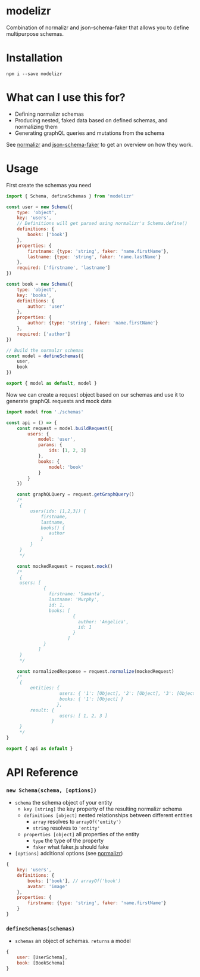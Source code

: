 # modelizr

Combination of normalizr and json-schema-faker that allows you to define multipurpose schemas.

# Installation

```
npm i --save modelizr
```

# What can I use this for?

+ Defining normalizr schemas
+ Producing nested, faked data based on defined schemas, and normalizing them
+ Generating graphQL queries and mutations from the schema

See [normalizr](https://github.com/gaearon/normalizr) and [json-schema-faker](https://github.com/json-schema-faker/json-schema-faker) to get an overview on how they work.

# Usage

First create the schemas you need

```javascript
import { Schema, defineSchemas } from 'modelizr'

const user = new Schema({
    type: 'object',
    key: 'users',
    // Definitions will get parsed using normalizr's Schema.define()
    definitions: {
        books: ['book']
    },
    properties: {
        firstname: {type: 'string', faker: 'name.firstName'},
        lastname: {type: 'string', faker: 'name.lastName'}
    },
    required: ['firstname', 'lastname']
})

const book = new Schema({
    type: 'object',
    key: 'books',
    definitions: {
    	author: 'user'
    },
    properties: {
        author: {type: 'string', faker: 'name.firstName'}
    },
    required: ['author']
})

// Build the normalzr schemas
const model = defineSchemas({
    user,
    book
})

export { model as default, model }
```

Now we can create a request object based on our schemas and use it to generate graphQL requests and mock data

```javascript
import model from './schemas'

const api = () => {
    const request = model.buildRequest({
        users: {
            model: 'user',
            params: {
                ids: [1, 2, 3]
            },
            books: {
                model: 'book'
            }
        }
    })

    const graphQLQuery = request.getGraphQuery()
    /*
     {
         users(ids: [1,2,3]) {
             firstname,
             lastname,
             books() {
                author
             }
         }
     }
     */

    const mockedRequest = request.mock()
    /*
     {
     users: [
              {
                firstname: 'Samanta',
                lastname: 'Murphy',
                id: 1,
                books: [
                         {
                           author: 'Angelica',
                           id: 1
                         }
                       ]
              }
            ]
     }
     */

    const normalizedResponse = request.normalize(mockedRequest)
    /*
     {
         entities: {
                    users: { '1': [Object], '2': [Object], '3': [Object] },
                    books: { '1': [Object] } 
                   },
         result: {
                    users: [ 1, 2, 3 ]
                 }
     }
     */
}

export { api as default }
```

# API Reference

### `new Schema(schema, [options])`

+ `schema` the schema object of your entity
	+ `key [string]` the key property of the resulting normalizr schema
	+ `definitions [object]` nested relationships between different entities
		+ `array` resolves to `arrayOf('entity')`
		+ `string` resolves to `'entity'`
	+ `properties [object]` all properties of the entity
		+ `type` the type of the property
		+ `faker` what faker.js should fake
+ `[options]` additional options (see [normalizr](https://github.com/gaearon/normalizr))
		
```javascript
{
	key: 'users',
	definitions: {
		books: ['book'], // arrayOf('book')
		avatar: 'image'
	},
	properties: {
		firstname: {type: 'string', faker: 'name.firstName'}
	}
}
```

### `defineSchemas(schemas)`

+ `schemas` an object of schemas. `returns` a model

```javascript
{
	user: [UserSchema],
	book: [BookSchema]
}
```